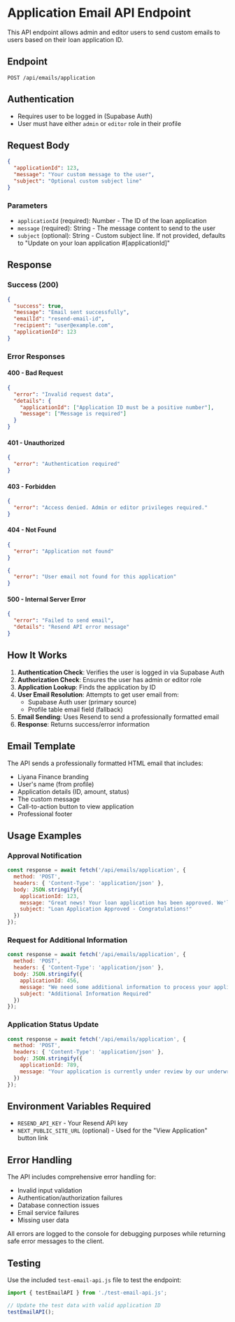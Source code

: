 # Application Email API Endpoint

This API endpoint allows admin and editor users to send custom emails to users based on their loan application ID.

## Endpoint

```
POST /api/emails/application
```

## Authentication

- Requires user to be logged in (Supabase Auth)
- User must have either `admin` or `editor` role in their profile

## Request Body

```json
{
  "applicationId": 123,
  "message": "Your custom message to the user",
  "subject": "Optional custom subject line"
}
```

### Parameters

- `applicationId` (required): Number - The ID of the loan application
- `message` (required): String - The message content to send to the user
- `subject` (optional): String - Custom subject line. If not provided, defaults to "Update on your loan application #[applicationId]"

## Response

### Success (200)

```json
{
  "success": true,
  "message": "Email sent successfully",
  "emailId": "resend-email-id",
  "recipient": "user@example.com",
  "applicationId": 123
}
```

### Error Responses

#### 400 - Bad Request
```json
{
  "error": "Invalid request data",
  "details": {
    "applicationId": ["Application ID must be a positive number"],
    "message": ["Message is required"]
  }
}
```

#### 401 - Unauthorized
```json
{
  "error": "Authentication required"
}
```

#### 403 - Forbidden
```json
{
  "error": "Access denied. Admin or editor privileges required."
}
```

#### 404 - Not Found
```json
{
  "error": "Application not found"
}
```

```json
{
  "error": "User email not found for this application"
}
```

#### 500 - Internal Server Error
```json
{
  "error": "Failed to send email",
  "details": "Resend API error message"
}
```

## How It Works

1. **Authentication Check**: Verifies the user is logged in via Supabase Auth
2. **Authorization Check**: Ensures the user has admin or editor role
3. **Application Lookup**: Finds the application by ID
4. **User Email Resolution**: Attempts to get user email from:
   - Supabase Auth user (primary source)
   - Profile table email field (fallback)
5. **Email Sending**: Uses Resend to send a professionally formatted email
6. **Response**: Returns success/error information

## Email Template

The API sends a professionally formatted HTML email that includes:

- Liyana Finance branding
- User's name (from profile)
- Application details (ID, amount, status)
- The custom message
- Call-to-action button to view application
- Professional footer

## Usage Examples

### Approval Notification
```javascript
const response = await fetch('/api/emails/application', {
  method: 'POST',
  headers: { 'Content-Type': 'application/json' },
  body: JSON.stringify({
    applicationId: 123,
    message: "Great news! Your loan application has been approved. We'll be in touch with the next steps soon.",
    subject: "Loan Application Approved - Congratulations!"
  })
});
```

### Request for Additional Information
```javascript
const response = await fetch('/api/emails/application', {
  method: 'POST',
  headers: { 'Content-Type': 'application/json' },
  body: JSON.stringify({
    applicationId: 456,
    message: "We need some additional information to process your application. Please upload your latest bank statement through your profile dashboard.",
    subject: "Additional Information Required"
  })
});
```

### Application Status Update
```javascript
const response = await fetch('/api/emails/application', {
  method: 'POST',
  headers: { 'Content-Type': 'application/json' },
  body: JSON.stringify({
    applicationId: 789,
    message: "Your application is currently under review by our underwriting team. We expect to have an update within 2-3 business days."
  })
});
```

## Environment Variables Required

- `RESEND_API_KEY` - Your Resend API key
- `NEXT_PUBLIC_SITE_URL` (optional) - Used for the "View Application" button link

## Error Handling

The API includes comprehensive error handling for:
- Invalid input validation
- Authentication/authorization failures
- Database connection issues
- Email service failures
- Missing user data

All errors are logged to the console for debugging purposes while returning safe error messages to the client.

## Testing

Use the included `test-email-api.js` file to test the endpoint:

```javascript
import { testEmailAPI } from './test-email-api.js';

// Update the test data with valid application ID
testEmailAPI();
```
